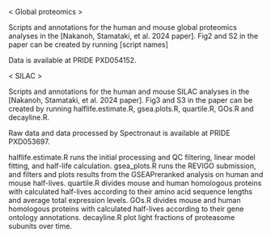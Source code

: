 < Global proteomics >

Scripts and annotations for the human and mouse global proteomics analyses in the [Nakanoh, Stamataki, et al. 2024 paper].
Fig2 and S2 in the paper can be created by running [script names]

Data is available at PRIDE PXD054152.




< SILAC >

Scripts and annotations for the human and mouse SILAC analyses in the [Nakanoh, Stamataki, et al. 2024 paper].
Fig3 and S3 in the paper can be created by running halflife.estimate.R, gsea.plots.R, quartile.R, GOs.R and decayline.R.

Raw data and data processed by Spectronaut is available at PRIDE PXD053697.

halflife.estimate.R runs the initial processing and QC filtering, linear model fitting, and half-life calculation. 
gsea_plots.R runs the REVIGO submission, and filters and plots results from the GSEAPreranked analysis on human and mouse half-lives. 
quartile.R divides mouse and human homologous proteins with calculated half-lives according to their amino acid sequence lengths and average total expression levels.
GOs.R divides mouse and human homologous proteins with calculated half-lives according to their gene ontology annotations.
decayline.R plot light fractions of proteasome subunits over time.
